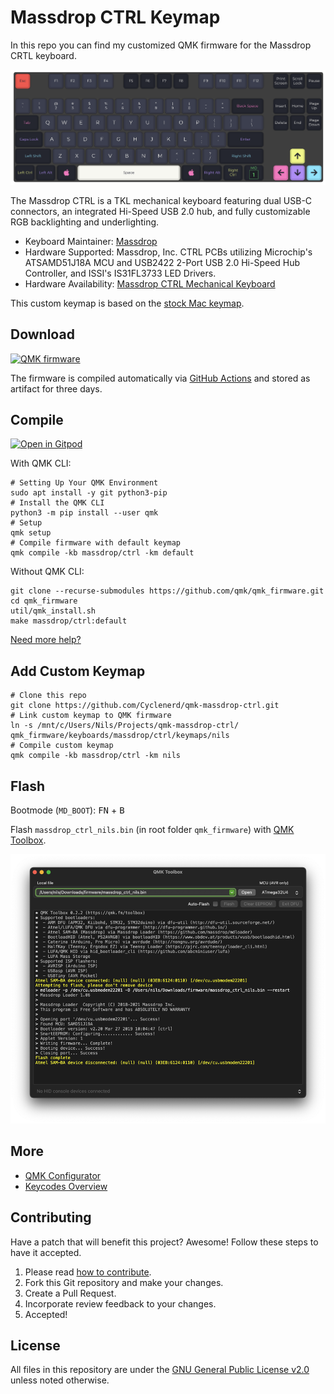 # Massdrop CTRL Keymap

In this repo you can find my customized QMK firmware for the Massdrop CRTL keyboard.

[![Screenshot: Keymap](./img/keymap.png)](./keymap.c)

The Massdrop CTRL is a TKL mechanical keyboard featuring dual USB-C connectors,
an integrated Hi-Speed USB 2.0 hub,
and fully customizable RGB backlighting and underlighting.

* Keyboard Maintainer: [Massdrop](https://github.com/massdrop)  
* Hardware Supported: Massdrop, Inc. CTRL PCBs utilizing Microchip&#39;s ATSAMD51J18A MCU and USB2422 2-Port USB 2.0 Hi-Speed Hub Controller, and ISSI&#39;s IS31FL3733 LED Drivers.  
* Hardware Availability: [Massdrop CTRL Mechanical Keyboard](https://www.massdrop.com/buy/massdrop-ctrl-mechanical-keyboard)

This custom keymap is based on the [stock Mac keymap](https://github.com/qmk/qmk_firmware/tree/master/keyboards/massdrop/ctrl/keymaps/mac).

## Download

[![QMK firmware](https://github.com/Cyclenerd/qmk-massdrop-ctrl/actions/workflows/compile.yml/badge.svg)](https://github.com/Cyclenerd/qmk-massdrop-ctrl/actions/workflows/compile.yml)

The firmware is compiled automatically via [GitHub Actions](https://github.com/Cyclenerd/qmk-massdrop-ctrl/actions/workflows/compile.yml) and stored as artifact for three days.

## Compile

[![Open in Gitpod](https://gitpod.io/button/open-in-gitpod.svg)](https://gitpod.io/#https://github.com/Cyclenerd/qmk-massdrop-ctrl)


With QMK CLI:
```shell
# Setting Up Your QMK Environment
sudo apt install -y git python3-pip
# Install the QMK CLI
python3 -m pip install --user qmk
# Setup
qmk setup
# Compile firmware with default keymap
qmk compile -kb massdrop/ctrl -km default
```

Without QMK CLI:
```shell
git clone --recurse-submodules https://github.com/qmk/qmk_firmware.git
cd qmk_firmware
util/qmk_install.sh
make massdrop/ctrl:default
```

[Need more help?](https://github.com/qmk/qmk_firmware/blob/master/docs/newbs_getting_started.md)

## Add Custom Keymap

```shell
# Clone this repo
git clone https://github.com/Cyclenerd/qmk-massdrop-ctrl.git
# Link custom keymap to QMK firmware
ln -s /mnt/c/Users/Nils/Projects/qmk-massdrop-ctrl/ qmk_firmware/keyboards/massdrop/ctrl/keymaps/nils
# Compile custom keymap
qmk compile -kb massdrop/ctrl -km nils
```

## Flash

Bootmode (`MD_BOOT`): <kbd>FN</kbd> + <kbd>B</kbd>

Flash `massdrop_ctrl_nils.bin` (in root folder `qmk_firmware`) with [QMK Toolbox](https://github.com/qmk/qmk_toolbox).

![Screenshot: QMK Toolbox](./img/qmk-toolbox.png?v1)

## More

* [QMK Configurator](https://config.qmk.fm/#/massdrop/ctrl/LAYOUT)
* [Keycodes Overview](https://docs.qmk.fm/#/keycodes)

## Contributing

Have a patch that will benefit this project?
Awesome! Follow these steps to have it accepted.

1. Please read [how to contribute](CONTRIBUTING.md).
1. Fork this Git repository and make your changes.
1. Create a Pull Request.
1. Incorporate review feedback to your changes.
1. Accepted!


## License

All files in this repository are under the [GNU General Public License v2.0](LICENSE) unless noted otherwise.